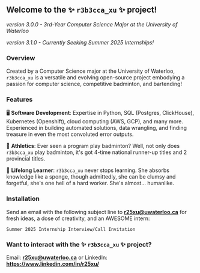 ## Welcome to the ✨ `r3b3cca_xu` ✨ project!
*version 3.0.0 - 3rd-Year Computer Science Major at the University of Waterloo*

*version 3.1.0 - Currently Seeking Summer 2025 Internships!*

### Overview
Created by a Computer Science major at the University of Waterloo, `r3b3cca_xu` is a versatile and evolving open-source project embodying a passion for computer science, competitive badminton, and bartending!

### Features
🖥️ **Software Development**: Expertise in Python, SQL (Postgres, ClickHouse), Kubernetes (Openshift), cloud computing (AWS, GCP), and many more. Experienced in building automated solutions, data wrangling, and finding treasure in even the most convoluted error outputs.

🏸 **Athletics**: Ever seen a program play badminton? Well, not only does `r3b3cca_xu` play badminton, it's got 4-time national runner-up titles and 2 provincial titles.

🧠 **Lifelong Learner**: `r3b3cca_xu` never stops learning. She absorbs knowledge like a sponge, though admittedly, she can be clumsy and forgetful, she's one hell of a hard worker. She's almost... humanlike.

### Installation
Send an email with the following subject line to **r25xu@uwaterloo.ca** for fresh ideas, a dose of creativity, and an AWESOME intern:
```
Summer 2025 Internship Interview/Call Invitation
```
### Want to interact with the ✨ `r3b3cca_xu` ✨ project?
Email: **r25xu@uwaterloo.ca** or LinkedIn: **https://www.linkedin.com/in/r25xu/**

<!--
**reebxu459/reebxu459** is a ✨ _special_ ✨ repository because its `README.md` (this file) appears on your GitHub profile.

Here are some ideas to get you started:

- 🔭 I’m currently working on ...
- 🌱 I’m currently learning ...
- 👯 I’m looking to collaborate on ...
- 🤔 I’m looking for help with ...
- 💬 Ask me about ...
- 📫 How to reach me: ...
- 😄 Pronouns: ...
- ⚡ Fun fact: ...
-->
